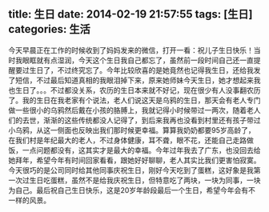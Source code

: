 title: 生日
date: 2014-02-19 21:57:55
tags: [生日]
categories: 生活
---
今天早晨正在工作的时候收到了妈妈发来的微信，打开一看：祝儿子生日快乐！当时我眼眶就有点湿润，今天这个生日我自己都忘了，虽然前一段时间自己还一直提醒要过生日了，不过终究忘了。今年比较欣喜的是她竟然也记得我生日，还给我发了短信，不过最后知道真相的我眼泪掉下来，原来她师妹今天生日，她才想起来我也生日了。。。不过都没关系，农历的生日本来就不好记，现在很少有人没事翻农历了。我的生日在我老家有个说法，老人们说这天是乌鸦的生日，那天会有老人专门做一些很小的乌鸦然后戴在小孩的胳膊上，我就记得小时候带过一两次，随着老人们的去世，渐渐的这些传统都没人记得了，到后来我再也没看到村里还有孩子带过小乌鸦，从这一侧面也反映出我们那时候更幸福。算算我奶奶都要95岁高龄了，在我们村是年纪最大的老人，不过身体健康，耳不聋，眼不花，还能自己走路做饭，一点问题都没有，这其实才是最大的幸福。今年过年我去了广东，也没回去给她拜年，希望今年有时间回家看看，跟她好好聊聊，老人其实比我们更害怕寂寞。
今天很巧的是公司同时给其他同事庆祝生日，刚好今天吃到了蛋糕，这好象是我第一次过生日吃蛋糕，虽然不是给我庆祝生日，但特意吃了两块，一块为同事，一块为自己。最后祝自己生日快乐，这是20岁年龄段最后一个生日，希望今年会有不一样的风景。
